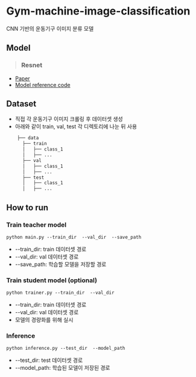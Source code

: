 # Gym-machine-image-classification
CNN 기반의 운동기구 이미지 분류 모델

## Model
> ### Resnet
- [Paper](https://arxiv.org/abs/1512.03385)
- [Model reference code](https://www.tensorflow.org/api_docs/python/tf/keras/applications/resnet50/ResNet50)

## Dataset
- 직접 각 운동기구 이미지 크롤링 후 데이터셋 생성
- 아래와 같이 train, val, test 각 디렉토리에 나눈 뒤 사용 
```bash
    ├── data
      ├── train
      │   ├── class_1
      │   ├── ...
      ├── val
      │   ├── class_1
      │   ├── ...
      ├── test
      │   ├── class_1
      │   ├── ...

```

## How to run
### Train teacher model
```
python main.py --train_dir  --val_dir  --save_path 
```
* --train_dir: train 데이터셋 경로
* --val_dir: val 데이터셋 경로
* --save_path: 학습할 모델을 저장할 경로
### Train student model (optional)
```
python trainer.py --train_dir  --val_dir  
```
* --train_dir: train 데이터셋 경로
* --val_dir: val 데이터셋 경로
* 모델의 경량화를 위해 실시
### Inference
```
python inference.py --test_dir  --model_path
```
* --test_dir: test 데이터셋 경로
* --model_path: 학습된 모델이 저장된 경로

